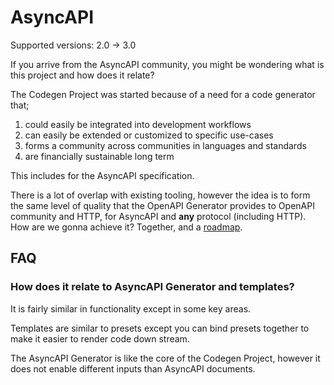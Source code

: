 # AsyncAPI
Supported versions: 2.0 -> 3.0

If you arrive from the AsyncAPI community, you might be wondering what is this project and how does it relate?

The Codegen Project was started because of a need for a code generator that;
1. could easily be integrated into development workflows
2. can easily be extended or customized to specific use-cases
3. forms a community across communities in languages and standards
4. are financially sustainable long term

This includes for the AsyncAPI specification.

There is a lot of overlap with existing tooling, however the idea is to form the same level of quality that the OpenAPI Generator provides to OpenAPI community and HTTP, for AsyncAPI and **any** protocol (including HTTP). How are we gonna achieve it? Together, and a [roadmap](https://github.com/orgs/the-codegen-project/projects/1/views/2).

## FAQ

### How does it relate to AsyncAPI Generator and templates?
It is fairly similar in functionality except in some key areas.

Templates are similar to presets except you can bind presets together to make it easier to render code down stream.

The AsyncAPI Generator is like the core of the Codegen Project, however it does not enable different inputs than AsyncAPI documents. 